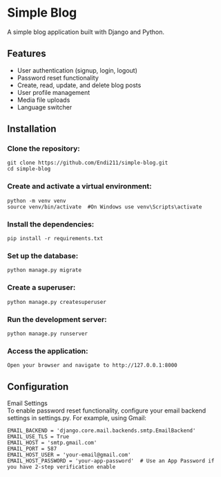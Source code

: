 # Simple Blog

A simple blog application built with Django and Python.

## Features
- User authentication (signup, login, logout) <br/>
- Password reset functionality <br/>
- Create, read, update, and delete blog posts <br/>
- User profile management <br/>
- Media file uploads <br/>
- Language switcher

## Installation
### Clone the repository:

` git clone https://github.com/Endi211/simple-blog.git ` <br/>
` cd simple-blog `

### Create and activate a virtual environment:

`python -m venv venv` <br/>
`source venv/bin/activate  #On Windows use venv\Scripts\activate`

### Install the dependencies:

`pip install -r requirements.txt`

### Set up the database:

`python manage.py migrate`

### Create a superuser:

`python manage.py createsuperuser`

### Run the development server:

`python manage.py runserver`

### Access the application:

`Open your browser and navigate to http://127.0.0.1:8000 `


## Configuration
Email Settings <br/>
To enable password reset functionality, configure your email backend settings in settings.py. For example, using Gmail:

```
EMAIL_BACKEND = 'django.core.mail.backends.smtp.EmailBackend'
EMAIL_USE_TLS = True
EMAIL_HOST = 'smtp.gmail.com'
EMAIL_PORT = 587
EMAIL_HOST_USER = 'your-email@gmail.com'
EMAIL_HOST_PASSWORD = 'your-app-password'  # Use an App Password if you have 2-step verification enable
```



